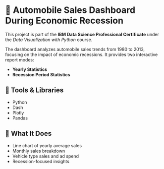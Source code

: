# 🚗 Automobile Sales Dashboard During Economic Recession

This project is part of the **IBM Data Science Professional Certificate** under the *Data Visualization with Python* course.

The dashboard analyzes automobile sales trends from 1980 to 2013, focusing on the impact of economic recessions. It provides two interactive report modes:

- **Yearly Statistics**
- **Recession Period Statistics**

## 🔧 Tools & Libraries

- Python
- Dash
- Plotly
- Pandas

## 📘 What It Does

- Line chart of yearly average sales
- Monthly sales breakdown
- Vehicle type sales and ad spend
- Recession-focused insights
